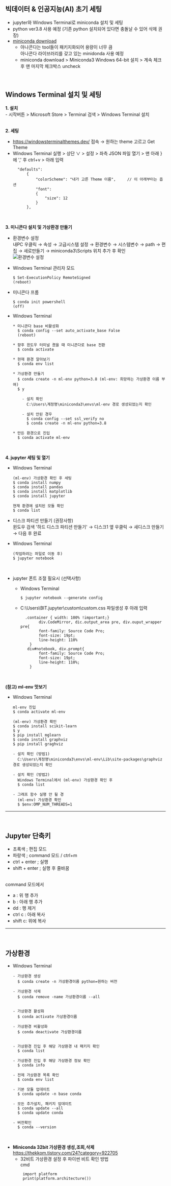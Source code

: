 ## 빅데이터 & 인공지능(AI) 초기 세팅
- jupyter와 Windows Terminal로 miniconda 설치 및 세팅
- python ver3.8 사용 예정
  (기존 python 설치되어 있다면 충돌날 수 있어 삭제 권장)
- [miniconda download](https://docs.conda.io/en/latest/miniconda.html)
  * 아나콘다는 tool들이 패키지화되어 용량이 너무 큼   
    아나콘다 라이브러리를 갖고 있는 minidonda 사용 예정
  * miniconda download > Miniconda3 Windows 64-bit 설치 > 계속 체크 후 맨 마지막 체크박스 uncheck
 <br><br><br>
 
 ## Windows Terminal 설치 및 세팅
 **1. 설치**   
    - 시작버튼 > Microsoft Store > Terminal 검색 > Windows Terminal 설치
<br> <br>
 
 **2. 세팅**   
  - https://windowsterminalthemes.dev/ 접속 → 원하는 theme 고르고 Get Theme
  - Windows Terminal 실행 > 상단 ∨ > 설정 > 좌측 JSON 파일 열기 > 맨 아래 } 에 ',' 후 ctrl+v > 아래 입력     
    ```
      "defaults": 
          {
              "colorScheme": "내가 고른 Theme 이름",     // 이 아래부터는 옵션
              "font": 
              {
                  "size": 12
              }
          },
      ```
<br>

  **3. 미니콘다 설치 및 가상환경 만들기**   
   - 환경변수 설정   
    내PC 우클릭 → 속성 → 고급시스템 설정 → 환경변수 → 시스템변수 → path → 편집 → 새로만들기 → miniconda3\Scripts 위치 추가 후 확인   
  ![환경변수 설정](https://user-images.githubusercontent.com/114986832/233299073-273ed8c3-3f3b-4bf3-9ab2-142539788f90.png)

   - Windows Terminal 관리자 모드   
     ```
     $ Set-ExecutionPolicy RemoteSigned   
     (reboot)
     ```

   - 미니콘다 프롬   
     ```
     $ conda init powershell   
     (off)
     ```

   - Windows Terminal   
      ```
      * 미니콘다 base 비활성화   
        $ conda config --set auto_activate_base False   
        (reboot)   

      * 향후 윈도우 터미널 켰을 때 미니콘다로 base 전환   
        $ conda activate   

      * 현재 환경 알아보기
        $ conda env list   

      * 가상환경 만들기   
        $ conda create -n ml-env python=3.8 (ml-env: 희망하는 가상환경 이름 부여)   
        $ y   

          - 설치 확인
            C:\Users\계정명\miniconda3\envs\ml-env 경로 생성되었는지 확인

          - 설치 안된 경우
            $ conda config --set ssl_verify no   
            $ conda create -n ml-env python=3.8   

      * 만든 환경으로 진입   
        $ conda activate ml-env   
      ```
 <br>
 
  **4. jupyter 세팅 및 열기**    
  - Windows Terminal
    ```
    (ml-env) 가상환경 확인 후 세팅      
    $ conda install numpy   
    $ conda install pandas   
    $ conda install matplotlib   
    $ conda install jupyter   

    현재 환경에 설치된 모듈 확인
    $ conda list
    ```

  - 디스크 파티션 만들기 (권장사항)   
    윈도우 검색 '하드 디스크 파티션 만들기' → 디스크1 옆 우클릭 → 새디스크 만들기 → 다음 후 완료   

  - Windows Terminal   
    ```
    (작업하려는 파일로 이동 후)   
    $ jupyter notebook
    ```
<br>

  - jupyter 폰트 조절 필요시 (선택사항)   
     - Windows Terminal   
       ```
       $ jupyter notebook --generate config   
       ```

     - C:\Users\BIT\.jupyter\custom\custom.css 파일생성 후 아래 입력
       ```
         .container { width: 100% !important;}
               div.CodeMirror, dic.output_area pre, div.ouput_wrapper pre{
               font-family: Source Code Pro;
               font-size: 19pt;
               line-height: 110%
           }
          div#notebook, div.prompt{
               font-family: Source Code Pro;
               font-size: 19pt;
               line-height: 110%;
           }
       ```
  <br>
  
  
  **(참고) ml-env 맛보기**    
  - Windows Terminal
    ```
    ml-env 진입
    $ conda activate ml-env
    
    (ml-env) 가상환경 확인   
    $ conda install scikit-learn
    $ y
    $ pip install mglearn
    $ conda install graphviz
    $ pip install graghviz  
    ```
    ```
    - 설치 확인 (방법1)
      C:\Users\계정명\miniconda3\envs\ml-env\Lib\site-packages\graphviz 경로 생성되었는지 확인
      
    - 설치 확인 (방법2)
      Windows Terminal에서 (ml-env) 가상환경 확인 후
      $ conda list
    
    - 그래프 함수 실행 안 될 경
      (ml-env) 가상환경 확인   
      $ $env:OMP_NUM_THREADS=1
    ```
  * * * 
<br>

## Jupyter 단축키
- 초록색 ; 편집 모드   
- 파랑색 ; command 모드 / ctrl+m    
- ctrl + enter ; 실행   
- shift + enter ; 실행 후 줄바꿈   
  <br>
  
command 모드에서   
- a : 위 행 추가   
- b : 아래 행 추가   
- dd : 행 제거   
- ctrl c : 아래 복사   
- shift c: 위에 복사   

* * * 
<br>

## 가상환경   
  - Windows Terminal
    ```
    - 가상환경 생성
      $ conda create -n 가상환경이름 python=원하는 버전

    - 가상환경 삭제
      $ conda remove -name 가상환경이름 --all


    - 가상환경 활성화
      $ conda activate 가상환경이름

    - 가상환경 비활성화
      $ conda deactivate 가상환경이름
    
    ```
    ```
    
    - 가상환경 진입 후 해당 가상환경 내 패키지 확인
      $ conda list

    - 가상환경 진입 후 해당 가상환경 정보 확인
      $ conda info

    - 전제 가상환경 목록 확인
      $ conda env list

    ```
    ```
    - 기본 모듈 업데이트
      $ conda update -n base conda
 
    - 모든 추가설치, 패키지 업데이트
      $ conda update --all
      $ conda update conda
 
    - 버전확인
      $ conda --version
    ```
<br>

- **Miniconda 32bit 가상환경 생성,조회,삭제**   
  https://thekkom.tistory.com/24?category=922705   
  - 32비트 가상환경 설정 후 파이썬 비트 확인 방법   
    cmd
    ```
     import platform
     print(platform.architecture())
    ```
